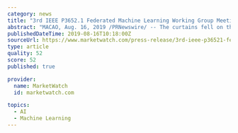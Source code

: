 ```yaml
---
category: news
title: "3rd IEEE P3652.1 Federated Machine Learning Working Group Meeting, a Joint Effort Facilitating and Accelerating Industry Standard-Setting"
abstract: "MACAO, Aug. 16, 2019 /PRNewswire/ -- The curtains fell on the 3 [rd] IEEE P3652.1 (Guide for Architectural Framework and Application of Federated Machine Learning) Working Group Meeting in Macao, on 11 [th] August. Federated Machine Learning is the key ..."
publishedDateTime: 2019-08-16T10:18:00Z
sourceUrl: https://www.marketwatch.com/press-release/3rd-ieee-p36521-federated-machine-learning-working-group-meeting-a-joint-effort-facilitating-and-accelerating-industry-standard-setting-2019-08-16
type: article
quality: 52
score: 52
published: true

provider:
  name: MarketWatch
  id: marketwatch.com

topics:
  - AI
  - Machine Learning
---
```

